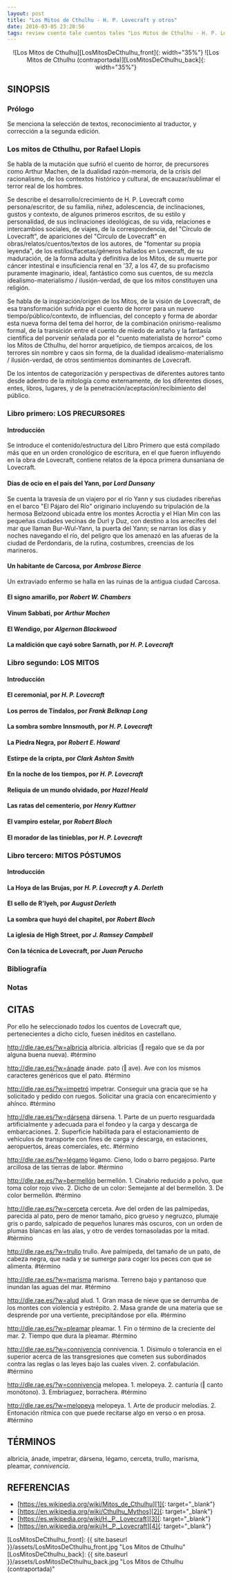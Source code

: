 ```yaml
---
layout: post
title: "Los Mitos de Cthulhu - H. P. Lovecraft y otros"
date: 2016-03-05 23:28:56
tags: review cuento tale cuentos tales "Los Mitos de Cthulhu - H. P. Lovecraft y otros" "Los Mitos de Cthulhu" "H. P. Lovecraft" HPLovecraft Cthulhu MitosCthulhu
---
```




<div style="text-align:center" markdown="1">
![Los Mitos de Cthulhu][LosMitosDeCthulhu_front]{: width="35%"}
![Los Mitos de Cthulhu (contraportada)][LosMitosDeCthulhu_back]{: width="35%"}
</div>



## SINOPSIS

### Prólogo
Se menciona la selección de textos, reconocimiento al traductor, y corrección a la segunda edición.

### Los mitos de Cthulhu, por Rafael Llopis
Se habla de la mutación que sufrió el cuento de horror, de precursores como Arthur Machen, de la dualidad razón-memoria, de la crisis del racionalismo, de los contextos histórico y cultural, de encauzar/sublimar el terror real de los hombres.

Se describe el desarrollo/crecimiento de H. P. Lovecraft como persona/escritor, de su familia, niñez, adolescencia, de inclinaciones, gustos y contexto, de algunos primeros escritos, de su estilo y personalidad, de sus inclinaciones ideológicas, de su vida, relaciones e intercambios sociales, de viajes, de la correspondencia, del "Círculo de Lovecraft", de apariciones del "Círculo de Lovecraft" en obras/relatos/cuentos/textos de los autores, de "fomentar su propia leyenda", de los estilos/facetas/géneros hallados en Lovecraft, de su maduración, de la forma adulta y definitiva de los Mitos, de su muerte por cáncer intestinal e insuficiencia renal en '37, a los 47, de su profacismo puramente imaginario, ideal, fantástico como sus cuentos, de su mezcla idealismo-materialismo / ilusión-verdad, de que los mitos constituyen una religión.

Se habla de la inspiración/orígen de los Mitos, de la visión de Lovecraft, de esa transformación sufrida por el cuento de horror para un nuevo tiempo/público/contexto, de influencias, del concepto y forma de abordar esta nueva forma del tema del horror, de la combinación onirismo-realismo formal, de la transición entre el cuento de miedo de antaño y la fantasía científica del porvenir señalada por el "cuento materialista de horror" como los Mitos de Cthulhu, del horror arquetípico, de tiempos arcaicos, de los terrores sin nombre y caos sin forma, de la dualidad idealismo-materialismo / ilusión-verdad, de otros sentimientos dominantes de Lovecraft.

De los intentos de categorización y perspectivas de diferentes autores tanto desde adentro de la mitología como externamente, de los diferentes dioses, entes, libros, lugares, y de la penetración/aceptación/recibimiento del público.


### Libro primero: LOS PRECURSORES

#### Introducción
Se introduce el contenido/estructura del Libro Primero que está compilado más que en un orden cronológico de escritura, en el que fueron influyendo en la obra de Lovecraft, contiene relatos de la época primera dunsaniana de Lovecraft.

#### Días de ocio en el país del Yann, por *Lord Dunsany*
Se cuenta la travesía de un viajero por el río Yann y sus ciudades ribereñas en el barco "El Pájaro del Río" originario incluyendo su tripulación de la hermosa Belzoond ubicada entre los montes Acroctia y el Hian Min con las pequeñas ciudades vecinas de Durl y Duz, con destino a los arrecifes del mar que llaman Bur-Wul-Yann, la puerta del Yann; se narran los días y noches navegando el río, del peligro que los amenazó en las afueras de la ciudad de Perdondaris, de la rutina, costumbres, creencias de los marineros.

#### Un habitante de Carcosa, por *Ambrose Bierce*
Un extraviado enfermo se halla en las ruinas de la antigua ciudad Carcosa.

#### El signo amarillo, por *Robert W. Chambers*

#### Vinum Sabbati, por *Arthur Machen*

#### El Wendigo, por *Algernon Blackwood*

#### La maldición que cayó sobre Sarnath, por *H. P. Lovecraft*


### Libro segundo: LOS MITOS

#### Introducción

#### El ceremonial, por *H. P. Lovecraft*

#### Los perros de Tíndalos, por *Frank Belknap Long*

#### La sombra sombre Innsmouth, por *H. P. Lovecraft*

#### La Piedra Negra, por *Robert E. Howard*

#### Estirpe de la cripta, por *Clark Ashton Smith*

#### En la noche de los tiempos, por *H. P. Lovecraft*

#### Reliquia de un mundo olvidado, por *Hazel Heald*

#### Las ratas del cementerio, por *Henry Kuttner*

#### El vampiro estelar, por *Robert Bloch*

#### El morador de las tinieblas, por *H. P. Lovecraft*


### Libro tercero: MITOS PÓSTUMOS

#### Introducción

#### La Hoya de las Brujas, por *H. P. Lovecraft y A. Derleth*

#### El sello de R'lyeh, por *August Derleth*

#### La sombra que huyó del chapitel, por *Robert Bloch*

#### La iglesia de High Street, por *J. Ramsey Campbell*

#### Con la técnica de Lovecraft, por *Juan Perucho*


### Bibliografía

### Notas



## CITAS
Por ello he seleccionado *todos* los cuentos de Lovecraft que, pertenecientes a dicho ciclo, fuesen inéditos en castellano.

http://dle.rae.es/?w=albricia albricia. albricias (‖ regalo que se da por alguna buena nueva). #término

http://dle.rae.es/?w=ánade ánade. pato (‖ ave). Ave con los mismos caracteres genéricos que el pato. #término

http://dle.rae.es/?w=impetró impetrar. Conseguir una gracia que se ha solicitado y pedido con ruegos. Solicitar una gracia con encarecimiento y ahínco. #término

http://dle.rae.es/?w=dársena dársena. 1. Parte de un puerto resguardada artificialmente y adecuada para el fondeo y la carga y descarga de embarcaciones. 2. Superficie habilitada para el estacionamiento de vehículos de transporte con fines de carga y descarga, en estaciones, aeropuertos, áreas comerciales, etc. #término

http://dle.rae.es/?w=légamo légamo. Cieno, lodo o barro pegajoso. Parte arcillosa de las tierras de labor. #término

http://dle.rae.es/?w=bermellón bermellón. 1. Cinabrio reducido a polvo, que toma color rojo vivo. 2. Dicho de un color: Semejante al del bermellón. 3. De color bermellón. #término

http://dle.rae.es/?w=cerceta cerceta. Ave del orden de las palmípedas, parecida al pato, pero de menor tamaño, pico grueso y negruzco, plumaje gris o pardo, salpicado de pequeños lunares más oscuros, con un orden de plumas blancas en las alas, y otro de verdes tornasoladas por la mitad. #término

http://dle.rae.es/?w=trullo trullo. Ave palmípeda, del tamaño de un pato, de cabeza negra, que nada y se sumerge para coger los peces con que se alimenta. #término

http://dle.rae.es/?w=marisma marisma. Terreno bajo y pantanoso que inundan las aguas del mar. #término

http://dle.rae.es/?w=alud alud. 1. Gran masa de nieve que se derrumba de los montes con violencia y estrépito. 2. Masa grande de una materia que se desprende por una vertiente, precipitándose por ella. #término

http://dle.rae.es/?w=pleamar pleamar. 1. Fin o término de la creciente del mar. 2. Tiempo que dura la pleamar. #término

http://dle.rae.es/?w=connivencia connivencia. 1. Disimulo o tolerancia en el superior acerca de las transgresiones que cometen sus subordinados contra las reglas o las leyes bajo las cuales viven. 2. confabulación. #término

http://dle.rae.es/?w=connivencia melopea. 1. melopeya. 2. canturía (‖ canto monótono). 3. Embriaguez, borrachera. #término

http://dle.rae.es/?w=melopeya melopeya. 1. Arte de producir melodías. 2. Entonación rítmica con que puede recitarse algo en verso o en prosa. #término



## TÉRMINOS
albricia, ánade, impetrar, dársena, légamo, cerceta, trullo, marisma, pleamar, *connivencia*.



## REFERENCIAS
* [https://es.wikipedia.org/wiki/Mitos_de_Cthulhu][1]{: target="_blank"}
* [https://en.wikipedia.org/wiki/Cthulhu_Mythos][2]{: target="_blank"}
* [https://es.wikipedia.org/wiki/H._P._Lovecraft][3]{: target="_blank"}
* [https://en.wikipedia.org/wiki/H._P._Lovecraft][4]{: target="_blank"}



[1]: https://es.wikipedia.org/wiki/Mitos_de_Cthulhu
[2]: https://en.wikipedia.org/wiki/Cthulhu_Mythos
[3]: https://es.wikipedia.org/wiki/H._P._Lovecraft
[4]: https://en.wikipedia.org/wiki/H._P._Lovecraft



[LosMitosDeCthulhu_front]: {{ site.baseurl }}/assets/LosMitosDeCthulhu_front.jpg "Los Mitos de Cthulhu"
[LosMitosDeCthulhu_back]: {{ site.baseurl }}/assets/LosMitosDeCthulhu_back.jpg "Los Mitos de Cthulhu (contraportada)"
